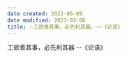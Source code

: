 ```yaml
---
date created: 2022-06-09
date modified: 2023-03-08
title: ✨工欲善其事，必先利其器。——《论语》
---
```


工欲善其事，必先利其器 --《论语》
